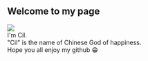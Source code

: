 ## Welcome to my page  
![](https://scontent.fbkk2-7.fna.fbcdn.net/v/t1.0-9/19366347_1489171421157442_5471000326172750594_n.jpg?_nc_cat=109&_nc_ht=scontent.fbkk2-7.fna&oh=7df32679e2f6552bfe6507fda94e607c&oe=5D4C3C5B)  
I'm Cil.  
"Cil" is the name of Chinese God of happiness.  
Hope you all enjoy my github 😁
